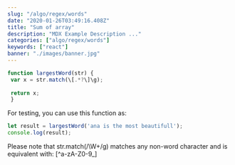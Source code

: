 ```yaml
---
slug: "/algo/regex/words"
date: "2020-01-26T03:49:16.408Z"
title: "Sum of array"
description: "MDX Example Description ..."
categories: ["algo/regex/words"]
keywords: ["react"]
banner: "./images/banner.jpg"
---
```



```javascript
function largestWord(str) {
 var x = str.match(\[.*?\]\g);
 
 return x;
 }
```

For testing, you can use this function as:

```javascript
let result = largestWord('ana is the most beautifull');
console.log(result);
```


Please note that str.match(/\W+/g) matches any non-word character and is equivalent with: [^a-zA-Z0-9_]